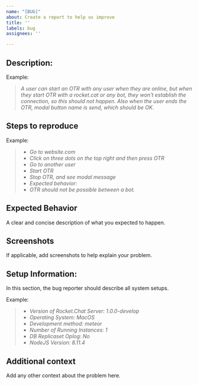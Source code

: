 ```yaml
---
name: "[BUG]"
about: Create a report to help us improve
title: ''
labels: bug
assignees: ''

---
```


## Description:

Example:

> _A user can start an OTR with any user when they are online, but when they start OTR with a rocket.cat or any bot, they won't establish the connection, so this should not happen. Also when the user ends the OTR, modal button name is send, which should be OK_.

## Steps to reproduce

Example:

> * _Go to website.com_
> * _Click on three dots on the top right and then press OTR_
> * _Go to another user_
> * _Start OTR_
> * _Stop OTR, and see modal message_
> * _Expected behavior:_
> * _OTR should not be possible between a bot._


## Expected Behavior
A clear and concise description of what you expected to happen.

## Screenshots
If applicable, add screenshots to help explain your problem.

## Setup Information:
In this section, the bug reporter should describe all system setups.

Example:

> * _Version of Rocket.Chat Server: 1.0.0-develop_
> * _Operating System: MacOS_
> * _Development method: meteor_
> * _Number of Running Instances: 1_
> * _DB Replicaset Oplog: No_
> * _NodeJS Version: 8.11.4_

## Additional context
Add any other context about the problem here.
